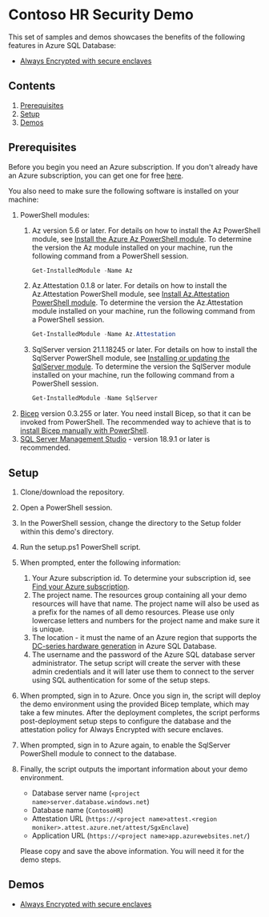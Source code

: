 # Contoso HR Security Demo 

This set of samples and demos showcases the benefits of the following features in Azure SQL Database:

- [Always Encrypted with secure enclaves](https://docs.microsoft.com/azure/azure-sql/database/always-encrypted-with-secure-enclaves-landing)

## Contents

1. [Prerequisites](#Prerequisites)
2. [Setup](#Setup)
3. [Demos](#Demos)

## Prerequisites
Before you begin you need an Azure subscription. If you don't already have an Azure subscription, you can get one for free [here](https://azure.microsoft.com/free/).

You also need to make sure the following software is installed on your machine:

1. PowerShell modules:
    1. Az version 5.6 or later. For details on how to install the Az PowerShell module, see [Install the Azure Az PowerShell module](https://docs.microsoft.com/powershell/azure/install-az-ps). To determine the version the Az module installed on your machine, run the following command from a PowerShell session.

        ```powershell
        Get-InstalledModule -Name Az
        ```

    1. Az.Attestation 0.1.8 or later. For details on how to install the Az.Attestation PowerShell module, see [Install Az.Attestation PowerShell module](https://docs.microsoft.com/azure/attestation/quickstart-powershell#install-azattestation-powershell-module). To determine the version the Az.Attestation module installed on your machine, run the following command from a PowerShell session.

        ```powershell
        Get-InstalledModule -Name Az.Attestation
        ```
    1. SqlServer version 21.1.18245 or later. For details on how to install the SqlServer PowerShell module, see [Installing or updating the SqlServer module](https://docs.microsoft.com/sql/powershell/download-sql-server-ps-module#installing-or-updating-the-sqlserver-module). To determine the version the SqlServer module installed on your machine, run the following command from a PowerShell session.

        ```powershell
        Get-InstalledModule -Name SqlServer
        ```
1. [Bicep](https://docs.microsoft.com/azure/azure-resource-manager/templates/bicep-overview) version 0.3.255 or later. You need install Bicep, so that it can be invoked from PowerShell. The recommended way to achieve that is to [install Bicep manually with PowerShell](https://docs.microsoft.com/azure/azure-resource-manager/templates/bicep-install?tabs=azure-powershell#manual-with-powershell).
1. [SQL Server Management Studio](https://msdn.microsoft.com/en-us/library/mt238290.aspx) - version 18.9.1 or later is recommended.

## Setup

1. Clone/download the repository.
1. Open a PowerShell session.
1. In the PowerShell session, change the directory to the Setup folder within this demo's directory.
1. Run the setup.ps1 PowerShell script. 
1. When prompted, enter the following information:
    1. Your Azure subscription id. To determine your subscription id, see [Find your Azure subscription](https://docs.microsoft.com/en-us/azure/media-services/latest/setup-azure-subscription-how-to?tabs=portal).
    1. The project name. The resources group containing all your demo resources will have that name. The project name will also be used as a prefix for the names of all demo resources. Please use only lowercase letters and numbers for the project name and make sure it is unique.
    1. The location - it must the name of an Azure region that supports the [DC-series hardware generation](https://docs.microsoft.com/azure/azure-sql/database/service-tiers-vcore?tabs=azure-portal#dc-series-1) in Azure SQL Database.
    1. The username and the password of the Azure SQL database server administrator. The setup script will create the server with these admin credentials and it will later use them to connect to the server using SQL authentication for some of the setup steps.
1. When prompted, sign in to Azure. Once you sign in, the script will deploy the demo environment using the provided Bicep template, which may take a few minutes. After the deployment completes, the script performs post-deployment setup steps to configure the database and the attestation policy for Always Encrypted with secure enclaves.
1. When prompted, sign in to Azure again, to enable the SqlServer PowerShell module to connect to the database.
1. Finally, the script outputs the important information about your demo environment.
    - Database server name (`<project name>server.database.windows.net`)
    - Database name (`ContosoHR`)
    - Attestation URL (`https://<project name>attest.<region moniker>.attest.azure.net/attest/SgxEnclave`)
    - Application URL (`https://<project name>app.azurewebsites.net/`)

    Please copy and save the above information. You will need it for the demo steps.

## Demos

- [Always Encrypted with secure enclaves](always-encrypted-with-secure-enclaves/README.md)